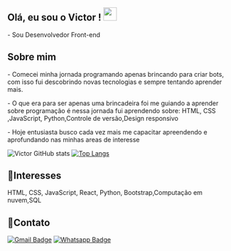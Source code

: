 ## Olá, eu sou o Victor ! <img src="https://raw.githubusercontent.com/iampavangandhi/iampavangandhi/master/gifs/Hi.gif" width="30px"></h2>
<p> - Sou Desenvolvedor Front-end </p>

## Sobre mim 
<p> - Comecei minha jornada programando apenas brincando para criar bots, com isso fui descobrindo novas tecnologias e sempre tentando aprender mais.</p>
<p> - O que era para ser apenas uma brincadeira foi me guiando a aprender sobre programação é nessa jornada fui aprendendo sobre: HTML, CSS ,JavaScript, Python,Controle de versão,Design responsivo </p>
<p> - Hoje entusiasta busco cada vez mais me capacitar apreendendo e aprofundando nas minhas areas de interesse </p>

![Victor GitHub stats](https://github-readme-stats.vercel.app/api?username=victor-vrg&show_icons=true&theme=dracula)
[![Top Langs](https://github-readme-stats.vercel.app/api/top-langs/?username=victor-vrg&layout=compact)](https://github.com/victor-vrg/github-readme-stats)

## 🎯Interesses
<p>HTML, CSS, JavaScript, React, Python, Bootstrap,Computação em nuvem,SQL </p>


## 💌Contato
[![Gmail Badge](https://img.shields.io/badge/-Gmail-c14438?style=for-the-badge&logo=Gmail&logoColor=white&link=mailto:victorvrg2003@gmail.com)](mailto:victorvrg2003@gmail.com)
[![Whatsapp Badge](https://img.shields.io/badge/WhatsApp-25D366?style=for-the-badge&logo=whatsapp&logoColor=white&link=https://api.whatsapp.com/send?phone=5531997348194&text=Ol%C3%A1%2C%20eu%20vim%20do%20seu%20GitHub)](https://api.whatsapp.com/send?phone=5531997348194&text=Ol%C3%A1%2C%20eu%20vim%20do%20seu%20GitHub)
